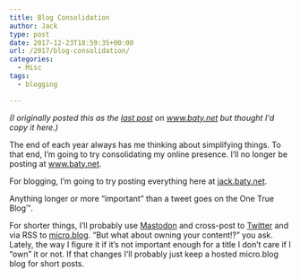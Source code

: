 ```yaml
---
title: Blog Consolidation
author: Jack
type: post
date: 2017-12-23T18:59:35+00:00
url: /2017/blog-consolidation/
categories:
  - Misc
tags:
  - blogging

---
```

_(I originally posted this as the [last post][1] on www.baty.net but thought I'd copy it here.)﻿_

The end of each year always has me thinking about simplifying things. To that end, I’m going to try consolidating my online presence. I’ll no longer be posting at www.baty.net.

For blogging, I’m going to try posting everything here at [jack.baty.net][2].

Anything longer or more “important” than a tweet goes on the One True Blog™.

For shorter things, I’ll probably use [Mastodon][3] and cross-post to [Twitter][4] and via RSS to [micro.blog][5]. “But what about owning your content!?” you ask. Lately, the way I figure it if it’s not important enough for a title I don’t care if I “own” it or not. If that changes I'll probably just keep a hosted micro.blog blog for short posts.

 [1]: https://www.baty.net/2017/blog-consolidation/
 [2]: https://jack.baty.net/
 [3]: https://mastodon.technology/@jackbaty
 [4]: https://twitter.com/jackbaty
 [5]: https://micro.blog/jack
